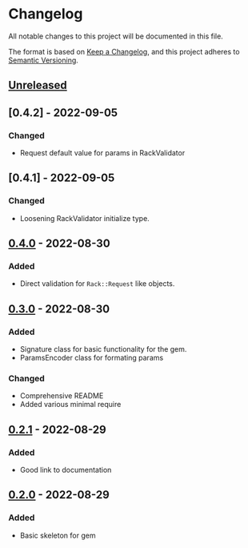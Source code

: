 # Changelog

All notable changes to this project will be documented in this file.

The format is based on [Keep a Changelog](https://keepachangelog.com/en/1.0.0/),
and this project adheres to [Semantic Versioning](https://semver.org/spec/v2.0.0.html).

## [Unreleased]

## [0.4.2] - 2022-09-05

### Changed

- Request default value for params in RackValidator

## [0.4.1] - 2022-09-05

### Changed

- Loosening RackValidator initialize type.

## [0.4.0] - 2022-08-30

### Added

- Direct validation for `Rack::Request` like objects.

## [0.3.0] - 2022-08-30

### Added

- Signature class for basic functionality for the gem.
- ParamsEncoder class for formating params

### Changed

- Comprehensive README
- Added various minimal require

## [0.2.1] - 2022-08-29

### Added

- Good link to documentation

## [0.2.0] - 2022-08-29

### Added

- Basic skeleton for gem

[unreleased]: https://github.com/Billcorporate/m2m_keygen_ruby/compare/v0.4.0...HEAD
[0.4.0]: https://github.com/Billcorporate/m2m_keygen_ruby/releases/tag/v0.4.0
[0.3.0]: https://github.com/Billcorporate/m2m_keygen_ruby/releases/tag/v0.3.0
[0.2.1]: https://github.com/Billcorporate/m2m_keygen_ruby/releases/tag/v0.2.1
[0.2.0]: https://github.com/Billcorporate/m2m_keygen_ruby/releases/tag/v0.2.0
